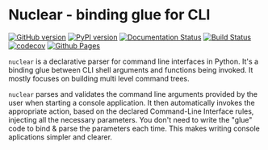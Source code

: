 # Nuclear - binding glue for CLI
[![GitHub version](https://badge.fury.io/gh/igrek51%2Fnuclear.svg)](https://github.com/igrek51/nuclear)
[![PyPI version](https://badge.fury.io/py/nuclear.svg)](https://pypi.org/project/nuclear)
[![Documentation Status](https://readthedocs.org/projects/nuclear-py/badge/?version=latest)](https://nuclear-py.readthedocs.io/en/latest/?badge=latest)
[![Build Status](https://app.travis-ci.com/igrek51/nuclear.svg?branch=master)](https://app.travis-ci.com/igrek51/nuclear)
[![codecov](https://codecov.io/gh/igrek51/nuclear/branch/master/graph/badge.svg)](https://codecov.io/gh/igrek51/nuclear)
[![Github Pages](https://img.shields.io/badge/github.io-ok-brightgreen)](https://igrek51.github.io/nuclear)


`nuclear` is a declarative parser for command line interfaces in Python.
It's a binding glue between CLI shell arguments and functions being invoked.
It mostly focuses on building multi level command trees.

`nuclear` parses and validates the command line arguments provided by the user when starting a console application.
It then automatically invokes the appropriate action, based on the declared Command-Line Interface rules, injecting all the necessary  parameters.
You don't need to write the "glue" code to bind & parse the parameters each time.
This makes writing console aplications simpler and clearer.

